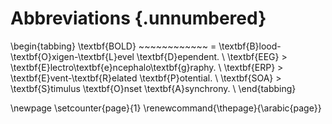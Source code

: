 # Abbreviations {.unnumbered}

\begin{tabbing}
\textbf{BOLD} ~~~~~~~~~~~~ \= \textbf{B}lood-\textbf{O}xigen-\textbf{L}evel \textbf{D}ependent.  \\
\textbf{EEG} \> \textbf{E}lectro\textbf{e}ncephalo\textbf{g}raphy.  \\
\textbf{ERP} \> \textbf{E}vent-\textbf{R}elated \textbf{P}otential.  \\
\textbf{SOA} \> \textbf{S}timulus \textbf{O}nset \textbf{A}synchrony.  \\
\end{tabbing}

\newpage
\setcounter{page}{1}
\renewcommand{\thepage}{\arabic{page}}
